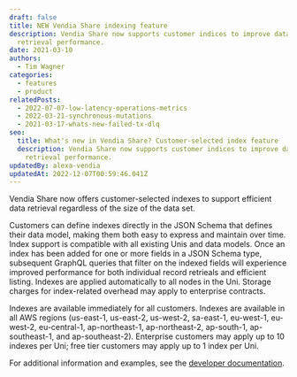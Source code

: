 ```yaml
---
draft: false
title: NEW Vendia Share indexing feature
description: Vendia Share now supports customer indices to improve data
  retrieval performance.
date: 2021-03-10
authors:
  - Tim Wagner
categories:
  - features
  - product
relatedPosts:
  - 2022-07-07-low-latency-operations-metrics
  - 2022-03-21-synchronous-mutations
  - 2021-03-17-whats-new-failed-tx-dlq
seo:
  title: What's new in Vendia Share? Customer-selected index feature
  description: Vendia Share now supports customer indices to improve data
    retrieval performance.
updatedBy: alexa-vendia
updatedAt: 2022-12-07T00:59:46.041Z
---
```


Vendia Share now offers customer-selected indexes to support efficient data retrieval regardless of the size of the data set. 

Customers can define indexes directly in the JSON Schema that defines their data model, making them both easy to express and maintain over time. Index support is compatible with all existing Unis and data models. Once an index has been added for one or more fields in a JSON Schema type, subsequent GraphQL queries that filter on the indexed fields will experience improved performance for both individual record retrieals and efficient listing. Indexes are applied automatically to all nodes in the Uni. Storage charges for index-related overhead may apply to enterprise contracts.

Indexes are available immediately for all customers. Indexes are available in all AWS regions (us-east-1, us-east-2, us-west-2, sa-east-1, eu-west-1, eu-west-2, eu-central-1, ap-northeast-1, ap-northeast-2, ap-south-1, ap-southeast-1, and ap-southeast-2). Enterprise customers may apply up to 10 indexes per Uni; free tier customers may apply up to 1 index per Uni.

For additional information and examples, see the [developer documentation](https://vendia.com/docs/share/data-modeling#indexes).